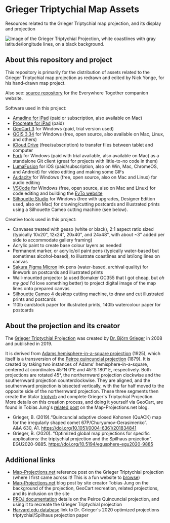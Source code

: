 # Grieger Triptychial Map Assets
Resources related to the Grieger Triptychial map projection, and its display and projection

![Image of the Grieger Triptychial Projection, white coastlines with gray latitude/longitude lines, on a black background.](jpg/grieger_triptychial-latlong_land-black_with_border.jpg?raw=true)

## About this repository and project
This repository is primarily for the distribution of assets related to the Grieger Triptychial map projection as redrawn and edited by Nick Yonge, for his hand-drawn map project.

Also see: [source repository](https://github.com/nickyonge/evto-web/) for the Everywhere Together companion website.

Software used in this project:
- [Amadine for iPad](https://amadine.com/) (paid or subscription, also available on Mac)
- [Procreate for iPad](https://procreate.com/) (paid)
- [GeoCart 3](https://www.mapthematics.com/) for Windows (paid, trial version used)
- [QGIS 3.34](https://qgis.org/) for Windows (free, open source, also available on Mac, Linux, and others)
- [iCloud Drive](https://www.icloud.com/iclouddrive/) (free/subscription) to transfer files between tablet and computer
- [Fork](https://git-fork.com/) for Windows (paid with trial available, also available on Mac) as a standalone Git client (great for projects with little-to-no code in them)
- [LumaFusion](https://luma-touch.com/luma-fusion-for-ios/) for iOS (paid/subscription, also on Win, Mac, ChromeOS, and Android) for video editing and making some GIFs
- [Audacity](https://www.audacityteam.org/) for Windows (free, open source, also on Mac and Linux) for audio editing
- [VSCode](https://code.visualstudio.com/) for Windows (free, open source, also on Mac and Linux) for code editing and building the [EvTo website](https://github.com/nickyonge/evto-web/)
- [Silhouette Studio](https://www.silhouetteamerica.com/silhouette-studio) for Windows (free with upgrades, Designer Edition used, also on Mac) for drawing/cutting postcards and illustrated prints using a Silhouette Cameo cutting machine (see below).

Creative tools used in this project:
- Canvases treated with gesso (white or black), 2:1 aspect ratio sized (typically 10x20", 12x24", 20x40", and 24x48", with about ~3" added per side to accommodate gallery framing)
- Acrylic paint to create base colour layers as needed
- Permanent marker, or acrylic/oil paint pens (typically water-based but sometimes alcohol-based), to illustrate coastlines and lat/long lines on canvas
- [Sakura Pigma Micron](https://www.sakuraofamerica.com/product/pigma-micron/) ink pens (water-based, archival quality) for linework on postcards and illustrated prints
- Wall-mounted projector (a used Bomaker GC355 that I got cheap, but _oh my god_ I'd love something better) to project digital image of the map lines onto prepared canvas
- [Silhouette Cameo 4](https://www.silhouetteamerica.com/cameo-4) desktop cutting machine, to draw and cut illustrated prints and postcards
- 110lb cardstock paper for illustrated prints, 140lb watercolour paper for postcards

## About the projection and its creator 
The [Grieger Triptychial Projection](http://bgrieger.bplaced.net/bgrieger008.html) was created by [Dr. Björn Grieger](http://bgrieger.bplaced.net/) in 2008 and published in 2019.

It is derived from [Adams hemisphere-in-a-square projection](https://en.wikipedia.org/wiki/Adams_hemisphere-in-a-square_projection) (1925), which itself is a transversion of the [Peirce quincuncial projection](https://en.wikipedia.org/wiki/Peirce_quincuncial_projection) (1879). It is created by taking two instances of Adams' hemisphere-in-a-square, centered at coordinates 45°N 0°E and 45°S 180° E, respectively. Both projections are rotated 45°, the northernward projection clockwise and the southernward projection counterclockwise. They are aligned, and the southernward projection is bisected vertically, with the far half moved to the opposite side of the northernward projection. These three segments then create the titular [triptych](https://en.wikipedia.org/wiki/Triptych) and complete Grieger's Triptychial Projection. More details on this creation process, and doing it yourself via GeoCart, are found in Tobias Jung's [related post](https://blog.map-projections.net/lee-markley-calm-and-grieger) on the Map-Projections.net blog. 

- Grieger, B. (2019).“Quincuncial adaptive closed Kohonen (QuACK) map for the irregularly shaped comet 67P/Churyumov-Gerasimenko”. A&A ‍630, A1. https://doi.org/10.1051/0004-6361/201834841
- Grieger, B. (2020). “Optimized global map projections for specific applications: the triptychial projection and the Spilhaus projection”. EGU2020-9885. https://doi.org/10.5194/egusphere-egu2020-9885

## Additional links

- [Map-Projections.net](https://map-projections.net/single-view/grieger-triptychial) reference post on the Grieger Triptychial projection (where I first came across it! This is a fun website to [browse](https://map-projections.net/recommended-list.php))
- [Map-Projections.net](https://blog.map-projections.net/lee-markley-calm-and-grieger) blog post by site creator Tobias Jung on the background of the projection, GeoCart recreation, related projections, and its inclusion on the site
- [PROJ documentation](https://proj.org/en/stable/operations/projections/peirce_q.html) details on the Peirce Quincuncial projection, and using it to recreate the Grieger Triptychial projection
- [Harvard.edu database](https://ui.adsabs.harvard.edu/abs/2020EGUGA..22.9885G/abstract) link to Dr. Grieger's 2020 optimized projections triptychial/Spilhaus projection paper
